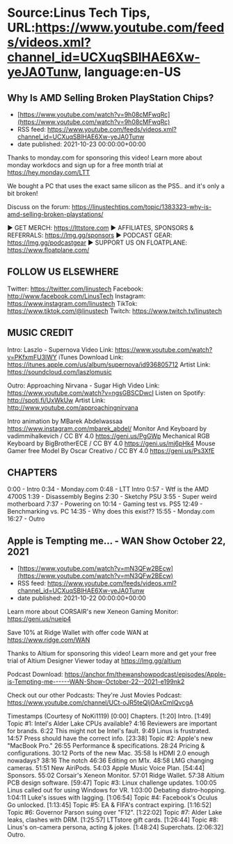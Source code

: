 # Source:Linus Tech Tips, URL:https://www.youtube.com/feeds/videos.xml?channel_id=UCXuqSBlHAE6Xw-yeJA0Tunw, language:en-US

## Why Is AMD Selling Broken PlayStation Chips?
 - [https://www.youtube.com/watch?v=9h08cMFwqRc](https://www.youtube.com/watch?v=9h08cMFwqRc)
 - RSS feed: https://www.youtube.com/feeds/videos.xml?channel_id=UCXuqSBlHAE6Xw-yeJA0Tunw
 - date published: 2021-10-23 00:00:00+00:00

Thanks to monday.com for sponsoring this video! Learn more about monday workdocs and sign up for a free month trial at https://hey.monday.com/LTT

We bought a PC that uses the exact same silicon as the PS5.. and it's only a bit broken!

Discuss on the forum: https://linustechtips.com/topic/1383323-why-is-amd-selling-broken-playstations/

► GET MERCH: https://lttstore.com
► AFFILIATES, SPONSORS & REFERRALS: https://lmg.gg/sponsors
► PODCAST GEAR: https://lmg.gg/podcastgear
► SUPPORT US ON FLOATPLANE: https://www.floatplane.com/

FOLLOW US ELSEWHERE
---------------------------------------------------  
Twitter: https://twitter.com/linustech
Facebook: http://www.facebook.com/LinusTech
Instagram: https://www.instagram.com/linustech
TikTok: https://www.tiktok.com/@linustech
Twitch: https://www.twitch.tv/linustech

MUSIC CREDIT
---------------------------------------------------
Intro: Laszlo - Supernova
Video Link: https://www.youtube.com/watch?v=PKfxmFU3lWY
iTunes Download Link: https://itunes.apple.com/us/album/supernova/id936805712
Artist Link: https://soundcloud.com/laszlomusic

Outro: Approaching Nirvana - Sugar High
Video Link: https://www.youtube.com/watch?v=ngsGBSCDwcI
Listen on Spotify: http://spoti.fi/UxWkUw
Artist Link: http://www.youtube.com/approachingnirvana

Intro animation by MBarek Abdelwassaa https://www.instagram.com/mbarek_abdel/
Monitor And Keyboard by vadimmihalkevich / CC BY 4.0  https://geni.us/PgGWp
Mechanical RGB Keyboard by BigBrotherECE / CC BY 4.0 https://geni.us/mj6pHk4
Mouse Gamer free Model By Oscar Creativo / CC BY 4.0 https://geni.us/Ps3XfE

CHAPTERS
---------------------------------------------------  
0:00 - Intro
0:34 - Monday.com
0:48 - LTT Intro
0:57 - Wtf is the AMD 4700S
1:39 - Disassembly Begins
2:30 - Sketchy PSU
3:55 - Super weird motherboard
7:37 - Powering on
10:14 - Gaming test vs. PS5
12:49 - Benchmarking vs. PC
14:35 - Why does this exist??
15:55 - Monday.com
16:27 - Outro

## Apple is Tempting me... - WAN Show October 22, 2021
 - [https://www.youtube.com/watch?v=mN3QFw2BEcw](https://www.youtube.com/watch?v=mN3QFw2BEcw)
 - RSS feed: https://www.youtube.com/feeds/videos.xml?channel_id=UCXuqSBlHAE6Xw-yeJA0Tunw
 - date published: 2021-10-22 00:00:00+00:00

Learn more about CORSAIR's new Xeneon Gaming Monitor: https://geni.us/nueip4

Save 10% at Ridge Wallet with offer code WAN at https://www.ridge.com/WAN

Thanks to Altium for sponsoring this video! Learn more and get your free trial of Altium Designer Viewer today at https://lmg.gg/altium

Podcast Download: https://anchor.fm/thewanshowpodcast/episodes/Apple-is-Tempting-me------WAN-Show-October-22--2021-e199nk2

Check out our other Podcasts:
They're Just Movies Podcast: https://www.youtube.com/channel/UCt-oJR5teQIjOAxCmIQvcgA

Timestamps (Courtesy of NoKi1119)
[0:00] Chapters.
[1:20] Intro.
[1:49] Topic #1: Intel's Alder Lake CPUs available?
    4:16 Reviewers are important for brands.
    6:22 This might not be Intel's fault.
    9:49 Linus is frustrated.
    14:57 Press should have the correct info.
[23:38] Topic #2: Apple's new "MacBook Pro."
    26:55 Performance & specifications.
    28:24 Pricing & configurations.
    30:12 Ports of the new Mac.
    35:58 Is HDMI 2.0 enough nowadays?
    38:16 The notch
    46:36 Editing on M1x.
    48:58 LMG changing cameras.
    51:51 New AiriPods.
    54:03 Apple Music Voice Plan.
[54:44] Sponsors.
    55:02 Corsair's Xeneon Monitor.
    57:01 Ridge Wallet.
    57:38 Altium PCB design software.
[59:47] Topic #3: Linux challenge updates.
    1:00:05 Linus called out for using Windows for VR.
    1:03:00 Debating distro-hopping.
    1:04:11 Luke's issues with lagging.
[1:06:54] Topic #4: Facebook's Oculus Go unlocked.
[1:13:45] Topic #5: EA & FIFA's contract expiring.
[1:16:52] Topic #6: Governor Parson suing over "F12".
[1:22:02] Topic #7: Alder Lake leaks, clashes with DRM.
[1:25:57] LTTstore gift cards.
[1:26:44] Topic #8: Linus's on-camera persona, acting & jokes.
[1:48:24] Superchats.
[2:06:32] Outro.

